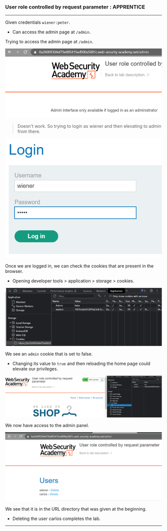 ### User role controlled by request parameter : APPRENTICE

---

Given credentials `wiener:peter`.
- Can access the admin page at `/admin`.

Trying to access the admin page at `/admin`.

![](./screenshots/lab3-admin-err.png)

> Doesn't work. So trying to login as wiener and then elevating to admin from there.

![](./screenshots/lab3-login.png)

Once we are logged in, we can check the cookies that are present in the browser.
- Opening developer tools > application > storage > cookies.

![](./screenshots/lab3-cookies.png)

We see an `admin` cookie that is set to false.
- Changing its value to `true` and then reloading the home page could elevate our privileges.

![](./screenshots/lab3-admin-1.png)

We now have access to the admin panel.

![](./screenshots/lab3-admin-pan.png)

We see that it is in the URL directory that was given at the beginning.
- Deleting the user carlos completes the lab.

---


